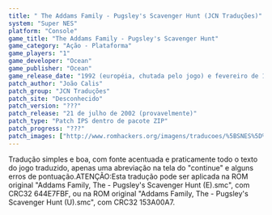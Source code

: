 ```yaml
---
title: " The Addams Family - Pugsley's Scavenger Hunt (JCN Traduções)"
system: "Super NES"
platform: "Console"
game_title: "The Addams Family - Pugsley's Scavenger Hunt"
game_category: "Ação - Plataforma"
game_players: "1"
game_developer: "Ocean"
game_publisher: "Ocean"
game_release_date: "1992 (européia, chutada pelo jogo) e fevereiro de 1993 (americana)"
patch_author: "João Calis"
patch_group: "JCN Traduções"
patch_site: "Desconhecido"
patch_version: "???"
patch_release: "21 de julho de 2002 (provavelmente)"
patch_type: "Patch IPS dentro de pacote ZIP"
patch_progress: "???"
patch_images: ["http://www.romhackers.org/imagens/traducoes/%5BSNES%5D%20The%20Addams%20Family%20-%20Pugsley's%20Scavenger%20Hunt%20-%20JCN%20Traducoes%20-%201.png","http://www.romhackers.org/imagens/traducoes/%5BSNES%5D%20The%20Addams%20Family%20-%20Pugsley's%20Scavenger%20Hunt%20-%20JCN%20Traducoes%20-%202.png","http://www.romhackers.org/imagens/traducoes/%5BSNES%5D%20The%20Addams%20Family%20-%20Pugsley's%20Scavenger%20Hunt%20-%20JCN%20Traducoes%20-%203.png"]
---
```

Tradução simples e boa, com fonte acentuada e praticamente todo o texto do jogo traduzido, apenas uma abreviação na tela do "continue" e alguns erros de pontuação.ATENÇÃO:Esta tradução pode ser aplicada na ROM original "Addams Family, The - Pugsley's Scavenger Hunt (E).smc", com CRC32 644E7FBF, ou na ROM original "Addams Family, The - Pugsley's Scavenger Hunt (U).smc", com CRC32 153A00A7.